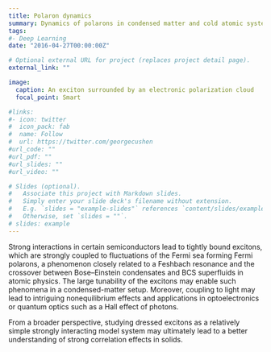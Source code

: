 ```yaml
---
title: Polaron dynamics
summary: Dynamics of polarons in condensed matter and cold atomic systems, in particular, nonequilibrium phenomena such as polaron drag, a novel form of Coulomb drag mediated by nonperturbative interactions or metastable polaron states that can enable lasing.
tags:
#- Deep Learning
date: "2016-04-27T00:00:00Z"

# Optional external URL for project (replaces project detail page).
external_link: ""

image:
  caption: An exciton surrounded by an electronic polarization cloud
  focal_point: Smart

#links:
#- icon: twitter
#  icon_pack: fab
#  name: Follow
#  url: https://twitter.com/georgecushen
#url_code: ""
#url_pdf: ""
#url_slides: ""
#url_video: ""

# Slides (optional).
#   Associate this project with Markdown slides.
#   Simply enter your slide deck's filename without extension.
#   E.g. `slides = "example-slides"` references `content/slides/example-slides.md`.
#   Otherwise, set `slides = ""`.
# slides: example
---
```


Strong interactions in certain semiconductors lead to tightly bound excitons, which are strongly coupled to fluctuations of the Fermi sea forming Fermi polarons, a phenomenon closely related to a Feshbach resonance and the crossover between Bose–Einstein condensates and BCS superfluids in atomic physics. The large tunability of the excitons may enable such phenomena in a condensed-matter setup. Moreover, coupling to light may lead to intriguing nonequilibrium effects and applications in optoelectronics or quantum optics such as a Hall effect of photons.

From a broader perspective, studying dressed excitons as a relatively simple strongly interacting model system may ultimately lead to a better understanding of strong correlation effects in solids.

